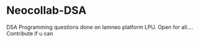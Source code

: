 # Neocollab-DSA
DSA Programming  questions done on  Iamneo platform LPU.
Open for all....
Contribute if u can
